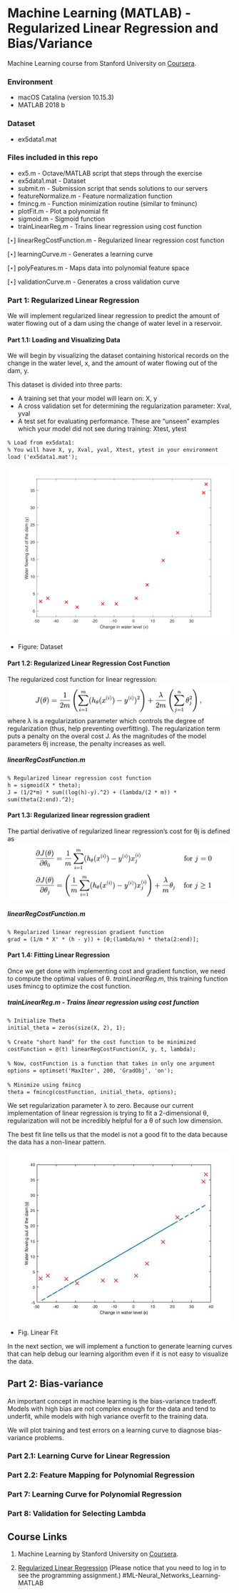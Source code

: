 # Machine Learning (MATLAB) - Regularized Linear Regression and Bias/Variance

Machine Learning course from Stanford University on [Coursera](https://www.coursera.org/learn/machine-learning/programming/Im1UC/regularized-linear-regression-and-bias-variance).

### Environment
- macOS Catalina (version 10.15.3)
- MATLAB 2018 b

### Dataset
- ex5data1.mat

### Files included in this repo
- ex5.m - Octave/MATLAB script that steps through the exercise 
- ex5data1.mat - Dataset
- submit.m - Submission script that sends solutions to our servers 
- featureNormalize.m - Feature normalization function
- fmincg.m - Function minimization routine (similar to fminunc) 
- plotFit.m - Plot a polynomial fit
- sigmoid.m - Sigmoid function
- trainLinearReg.m - Trains linear regression using cost function 

[⋆] linearRegCostFunction.m - Regularized linear regression cost function

[⋆] learningCurve.m - Generates a learning curve

[⋆] polyFeatures.m - Maps data into polynomial feature space 

[⋆] validationCurve.m - Generates a cross validation curve

### Part 1: Regularized Linear Regression
We will implement regularized linear regression to predict the amount of water flowing out of a dam using the change of water level in a reservoir.

#### Part 1.1: Loading and Visualizing Data  
We will begin by visualizing the dataset containing historical records on the change in the water level, x, and the amount of water flowing out of the dam, y.

This dataset is divided into three parts: 
- A training set that your model will learn on: X, y  
- A cross validation set for determining the regularization parameter: Xval, yval 
- A test set for evaluating performance. These are “unseen” examples which your model did not see during training: Xtest, ytest  

```
% Load from ex5data1: 
% You will have X, y, Xval, yval, Xtest, ytest in your environment
load ('ex5data1.mat');
```

![plot](Figure/dataset.svg)
- Figure: Dataset


#### Part 1.2: Regularized Linear Regression Cost Function  
The regularized cost function for linear regression:  
![plot](Figure/cost.png)  
where λ is a regularization parameter which controls the degree of regularization (thus, help preventing overfitting). The regularization term puts a penalty on the overal cost J. As the magnitudes of the model parameters θj increase, the penalty increases as well.

##### linearRegCostFunction.m 
```
% Regularized linear regression cost function
h = sigmoid(X * theta);
J = (1/2*m) * sum((log(h)-y).^2) + (lambda/(2 * m)) * sum(theta(2:end).^2);
```

#### Part 1.3: Regularized linear regression gradient   
The partial derivative of regularized linear regression’s cost for θj is defined as
![plot](Figure/gradient.png)  

##### linearRegCostFunction.m 
```
% Regularized linear regression gradient function
grad = (1/m * X' * (h - y)) + [0;(lambda/m) * theta(2:end)];
```

#### Part 1.4: Fitting Linear Regression 
Once we get done with implementing cost and gradient function, we need to compute the optimal values of θ. *trainLinearReg.m*, this training function uses fmincg to optimize the cost function.

##### trainLinearReg.m - Trains linear regression using cost function 
```
% Initialize Theta
initial_theta = zeros(size(X, 2), 1); 

% Create "short hand" for the cost function to be minimized
costFunction = @(t) linearRegCostFunction(X, y, t, lambda);

% Now, costFunction is a function that takes in only one argument
options = optimset('MaxIter', 200, 'GradObj', 'on');

% Minimize using fmincg
theta = fmincg(costFunction, initial_theta, options);
```

We set regularization parameter λ to zero. Because our current implementation of linear regression is trying to fit a 2-dimensional θ, regularization will not be incredibly helpful for a θ of such low dimension.

The best fit line tells us that the model is not a good fit to the data because the data has a non-linear pattern.

![plot](Figure/linearfit.jpg) 
- Fig. Linear Fit

In the next section, we will implement a function to generate learning curves that can help debug our learning algorithm even if it is not easy to visualize the data.


## Part 2: Bias-variance
An important concept in machine learning is the bias-variance tradeoff. Models with high bias are not complex enough for the data and tend to underfit, while models with high variance overfit to the training data.

We will plot training and test errors on a learning curve to diagnose bias-variance problems.

### Part 2.1: Learning Curve for Linear Regression  


### Part 2.2: Feature Mapping for Polynomial Regression 


### Part 7: Learning Curve for Polynomial Regression  


### Part 8: Validation for Selecting Lambda 


## Course Links 

1) Machine Learning by Stanford University on [Coursera](https://www.coursera.org/learn/machine-learning/programming/Im1UC/regularized-linear-regression-and-bias-variance).

2) [Regularized Linear Regression](https://www.coursera.org/learn/machine-learning/home/week/6)
(Please notice that you need to log in to see the programming assignment.) #ML-Neural_Networks_Learning-MATLAB